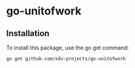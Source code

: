 # go-unitofwork


## Installation
To install this package, use the go get command:

```sh
go get github.com/sdv-projects/go-unitofwork
```
